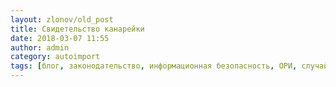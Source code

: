 ```yaml
---
layout: zlonov/old_post
title: Свидетельство канарейки
date: 2018-03-07 11:55
author: admin
category: autoimport
tags: [блог, законодательство, информационная безопасность, ОРИ, случай из жизни, ФСБ]
---
```

<!-- wp:image {"id":74423,"sizeSlug":"large"} -->
<figure class="wp-block-image size-large"><img src="/assets/uploads/empty-canary-cage-1024x768.png" alt="" class="wp-image-74423"/></figure>
<!-- /wp:image -->
